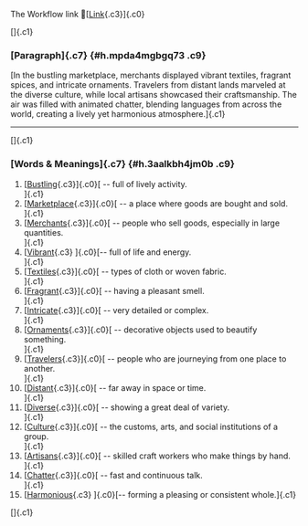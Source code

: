 The Workflow link
👏[[Link](https://www.google.com/url?q=http://www.google.com&sa=D&source=editors&ust=1760711384782767&usg=AOvVaw2HpTIQnMcuj_dONmb-6CSx){.c3}]{.c0}

[]{.c1}

### [Paragraph]{.c7} {#h.mpda4mgbgq73 .c9}

[In the bustling marketplace, merchants displayed vibrant textiles,
fragrant spices, and intricate ornaments. Travelers from distant lands
marveled at the diverse culture, while local artisans showcased their
craftsmanship. The air was filled with animated chatter, blending
languages from across the world, creating a lively yet harmonious
atmosphere.]{.c1}

------------------------------------------------------------------------

[]{.c1}

### [Words & Meanings]{.c7} {#h.3aalkbh4jm0b .c9}

1.  [[Bustling](https://www.google.com/url?q=http://www.google.com&sa=D&source=editors&ust=1760711384785021&usg=AOvVaw2nk6uWo0SDtMyY0QXF4rf3){.c3}]{.c0}[ --
    full of lively activity.\
    ]{.c1}
2.  [[Marketplace](https://www.google.com/url?q=http://www.google.com&sa=D&source=editors&ust=1760711384785510&usg=AOvVaw0jKT780d4dir8RQCnrvWFt){.c3}]{.c0}[ --
    a place where goods are bought and sold.\
    ]{.c1}
3.  [[Merchants](https://www.google.com/url?q=http://www.google.com&sa=D&source=editors&ust=1760711384785976&usg=AOvVaw1rrfbXnezd_iE2L0mdiRlB){.c3}]{.c0}[ --
    people who sell goods, especially in large quantities.\
    ]{.c1}
4.  [[Vibrant](https://www.google.com/url?q=http://www.google.com&sa=D&source=editors&ust=1760711384786523&usg=AOvVaw0_7iFPiVEg2zvFQkH8bVJY){.c3}
    ]{.c0}[-- full of life and energy.\
    ]{.c1}
5.  [[Textiles](https://www.google.com/url?q=http://www.google.com&sa=D&source=editors&ust=1760711384787011&usg=AOvVaw3JbXEyfeFEqRNqkUwr6EOj){.c3}]{.c0}[ --
    types of cloth or woven fabric.\
    ]{.c1}
6.  [[Fragrant](https://www.google.com/url?q=http://www.google.com&sa=D&source=editors&ust=1760711384787459&usg=AOvVaw0gBlSETq_G4dDb-Xzk5chn){.c3}]{.c0}[ --
    having a pleasant smell.\
    ]{.c1}
7.  [[Intricate](https://www.google.com/url?q=http://www.google.com&sa=D&source=editors&ust=1760711384787868&usg=AOvVaw0CIKfJHOIdZ5U94VbdFNYy){.c3}]{.c0}[ --
    very detailed or complex.\
    ]{.c1}
8.  [[Ornaments](https://www.google.com/url?q=http://www.google.com&sa=D&source=editors&ust=1760711384788307&usg=AOvVaw2cGS8fLUvFH0z8hoc42RfY){.c3}]{.c0}[ --
    decorative objects used to beautify something.\
    ]{.c1}
9.  [[Travelers](https://www.google.com/url?q=http://www.google.com&sa=D&source=editors&ust=1760711384788797&usg=AOvVaw05zDtvBc3BokQQsV9LqTc8){.c3}]{.c0}[ --
    people who are journeying from one place to another.\
    ]{.c1}
10. [[Distant](https://www.google.com/url?q=http://www.google.com&sa=D&source=editors&ust=1760711384789330&usg=AOvVaw3PTWCNsw0sxALVMyWSBeca){.c3}]{.c0}[ --
    far away in space or time.\
    ]{.c1}
11. [[Diverse](https://www.google.com/url?q=http://www.google.com&sa=D&source=editors&ust=1760711384789792&usg=AOvVaw3F-dn71md4Sfmf9ekN3QQF){.c3}]{.c0}[ --
    showing a great deal of variety.\
    ]{.c1}
12. [[Culture](https://www.google.com/url?q=http://www.google.com&sa=D&source=editors&ust=1760711384790255&usg=AOvVaw1WoV1Lz8HWAx-Bp_V6XPxa){.c3}]{.c0}[ --
    the customs, arts, and social institutions of a group.\
    ]{.c1}
13. [[Artisans](https://www.google.com/url?q=http://www.google.com&sa=D&source=editors&ust=1760711384790772&usg=AOvVaw1uLtWy3rBk6qC1I30ro88U){.c3}]{.c0}[ --
    skilled craft workers who make things by hand.\
    ]{.c1}
14. [[Chatter](https://www.google.com/url?q=http://www.google.com&sa=D&source=editors&ust=1760711384791285&usg=AOvVaw0h1kGXjuo8zXElxbuRZGBB){.c3}]{.c0}[ --
    fast and continuous talk.\
    ]{.c1}
15. [[Harmonious](https://www.google.com/url?q=http://www.google.com&sa=D&source=editors&ust=1760711384791729&usg=AOvVaw28w9sjdifVebBnmgYQMkvN){.c3}
    ]{.c0}[-- forming a pleasing or consistent whole.]{.c1}

[]{.c1}
